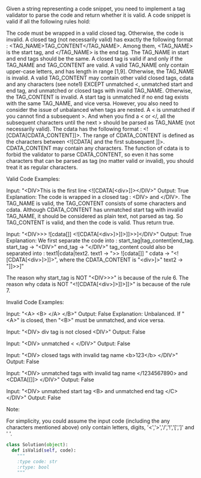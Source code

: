 Given a string representing a code snippet, you need to implement a tag validator to parse the code and return whether it is valid. A code snippet is valid if all the following rules hold:

The code must be wrapped in a valid closed tag. Otherwise, the code is invalid.
A closed tag (not necessarily valid) has exactly the following format : &lt;TAG_NAME&gt;TAG_CONTENT&lt;/TAG_NAME&gt;. Among them, &lt;TAG_NAME&gt; is the start tag, and &lt;/TAG_NAME&gt; is the end tag. The TAG_NAME in start and end tags should be the same. A closed tag is valid if and only if the TAG_NAME and TAG_CONTENT are valid.
A valid TAG_NAME only contain upper-case letters, and has length in range [1,9]. Otherwise, the TAG_NAME is invalid.
A valid TAG_CONTENT may contain other valid closed tags, cdata and any characters (see note1) EXCEPT unmatched &lt;, unmatched start and end tag, and unmatched or closed tags with invalid TAG_NAME. Otherwise, the TAG_CONTENT is invalid.
A start tag is unmatched if no end tag exists with the same TAG_NAME, and vice versa. However, you also need to consider the issue of unbalanced when tags are nested.
A &lt; is unmatched if you cannot find a subsequent >. And when you find a &lt; or &lt;/, all the subsequent characters until the next > should be parsed as TAG_NAME  (not necessarily valid).
The cdata has the following format : &lt;![CDATA[CDATA_CONTENT]]&gt;. The range of CDATA_CONTENT is defined as the characters between &lt;![CDATA[ and the first subsequent ]]>. 
CDATA_CONTENT may contain any characters. The function of cdata is to forbid the validator to parse CDATA_CONTENT, so even it has some characters that can be parsed as tag (no matter valid or invalid), you should treat it as regular characters. 


Valid Code Examples:

Input: "&lt;DIV&gt;This is the first line &lt;![CDATA[&lt;div&gt;]]&gt;&lt;/DIV&gt;"
Output: True
Explanation: 
The code is wrapped in a closed tag : &lt;DIV> and &lt;/DIV>. 
The TAG_NAME is valid, the TAG_CONTENT consists of some characters and cdata. 
Although CDATA_CONTENT has unmatched start tag with invalid TAG_NAME, it should be considered as plain text, not parsed as tag.
So TAG_CONTENT is valid, and then the code is valid. Thus return true.

Input: "&lt;DIV>>>  ![cdata[]] &lt;![CDATA[&lt;div>]>]]>]]>>]&lt;/DIV>"
Output: True
Explanation:
We first separate the code into : start_tag|tag_content|end_tag.
start_tag -> "&lt;DIV&gt;"
end_tag -> "&lt;/DIV>"
tag_content could also be separated into : text1|cdata|text2.
text1 -> ">>  ![cdata[]] "
cdata -> "&lt;![CDATA[&lt;div>]>]]>", where the CDATA_CONTENT is "&lt;div>]>"
text2 -> "]]>>]"

The reason why start_tag is NOT "&lt;DIV>>>" is because of the rule 6.
The reason why cdata is NOT "&lt;![CDATA[&lt;div>]>]]>]]>" is because of the rule 7.



Invalid Code Examples:

Input: "&lt;A>  &lt;B> &lt;/A>   &lt;/B>"
Output: False
Explanation: Unbalanced. If "&lt;A>" is closed, then "&lt;B>" must be unmatched, and vice versa.

Input: "&lt;DIV&gt;  div tag is not closed  &lt;DIV&gt;"
Output: False

Input: "&lt;DIV&gt;  unmatched &lt;  &lt;/DIV&gt;"
Output: False

Input: "&lt;DIV&gt; closed tags with invalid tag name  &lt;b>123&lt;/b> &lt;/DIV&gt;"
Output: False

Input: "&lt;DIV&gt; unmatched tags with invalid tag name  &lt;/1234567890> and &lt;CDATA[[]]>  &lt;/DIV&gt;"
Output: False

Input: "&lt;DIV&gt;  unmatched start tag &lt;B>  and unmatched end tag &lt;/C>  &lt;/DIV&gt;"
Output: False



Note:

For simplicity, you could assume the input code (including the any characters mentioned above) only contain letters, digits, '&lt;','>','/','!','[',']' and ' '.




```python
class Solution(object):
  def isValid(self, code):
    """
    :type code: str
    :rtype: bool
    """
```
